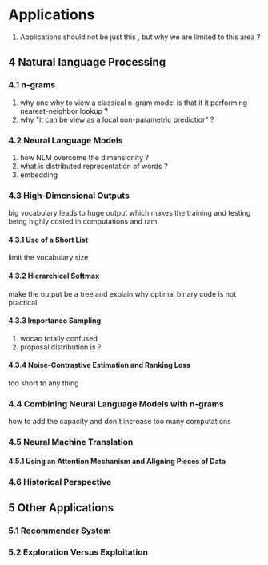 # Applications
1. Applications should not be just this , but why we are limited to this area ?
## 4 Natural language Processing

### 4.1 n-grams
1. why one why to view a classical n-gram model is that it it performing neareat-neighbor lookup ?
2. why "it can be view as a local non-parametric predictior" ?

### 4.2 Neural Language Models
1. how NLM overcome the dimensionity ?
2. what is distributed representation of words ?
3. embedding

### 4.3 High-Dimensional Outputs

big vocabulary leads to huge output which makes the training and testing being highly costed in computations and ram
#### 4.3.1 Use of a Short List
limit the vocabulary size
#### 4.3.2 Hierarchical Softmax
make the output be a tree and explain why optimal binary code is not practical

#### 4.3.3 Importance Sampling
1. wocao totally confused
2. proposal distribution is ?

#### 4.3.4 Noise-Contrastive Estimation and Ranking Loss
too short to any thing

### 4.4 Combining Neural Language Models with n-grams
how to add the capacity and don't increase too many computations

### 4.5 Neural Machine Translation

#### 4.5.1 Using an Attention Mechanism and Aligning Pieces of Data
### 4.6 Historical Perspective

## 5 Other Applications
### 5.1 Recommender System
### 5.2 Exploration Versus Exploitation
